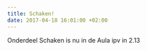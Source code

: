 ```yaml
---
title: Schaken!
date: 2017-04-18 16:01:00 +02:00
---
```


Onderdeel Schaken is nu in de Aula ipv in 2.13